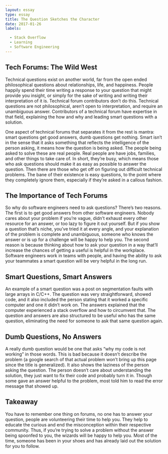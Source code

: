 ```yaml
---
layout: essay
type: essay
title: The Question Sketches the Character
date: 2017-01-26
labels:

  - Stack Overflow
  - Learning
  - Software Engineering 
---
```


## Tech Forums: The Wild West

  Technical questions exist on another world, far from the open ended philosophical questions about relationships, life, and happiness. People happily spend their time writing a response to your question that might provide you insight, or simply for the sake of writing and writing their interpretation of it is. Technical forum contributors don’t do this. Technical questions are not philosophical, aren’t open to interpretation, and require an unambiguous answer. Contributors of a technical forum have expertise in that field, explaining the how and why and leading smart questions with a solution.
  
  
  One aspect of technical forums that separates it from the rest is mantra: smart questions get good answers, dumb questions get nothing. Smart isn’t in the sense that it asks something that reflects the intelligence of the person asking, it means how the question is being asked. The people being asked to solve these are real people. Real people are have jobs, families, and other things to take care of. In short, they’re busy, which means those who ask questions should make it as easy as possible to answer the question. Then there are those who get off on figuring out difficult technical problems. The bane of their existence is easy questions, to the point where they completely ignore them, especially if they’re asked in a callous fashion.
  
  
  ## The Importance of Tech Forums
  So why do software engineers need to ask questions? There’s two reasons. The first is to get good answers from other software engineers. Nobody cares about your problem if you’re vague, didn’t exhaust every other resource for an answer, or too lazy to figure it out yourself. But if you show a question that’s niche, you’ve tried it at every angle, and your explanation of the problem is complete and unambiguous, someone who knows the answer or is up for a challenge will be happy to help you. The second reason is because thinking about how to ask your question in a way that’ll increase the chances of getting a useful is helpful in the workplace. Software engineers work in teams with people, and having the ability to ask your teammates a smart question will be very helpful in the long run.
  
  ## Smart Questions, Smart Answers
  An example of a smart question was a post on segmentation faults with large arrays in C/C++. The question was very straightforward, showed code, and it also included the person stating that it worked a specific computer and one it didn’t work on. The answers explained that the computer experienced a stack overflow and how to circumvent that. The question and answers are also structured to be useful who has the same question, eliminating the need for someone to ask that same question again.
  
  ## Dumb Questions, No Answers
  A really dumb question would be one that asks “why my code is not working” in those words. This is bad because it doesn’t describe the problem (a google search of that actual problem won’t bring up this page since the title is generalized). It also shows the laziness of the person asking the question. The person doesn’t care about understanding the solution, they just want to fix their code and probably turn it in. Though some gave an answer helpful to the problem, most told him to read the error message that showed up.
  
  
  ## Takeaway
  You have to remember one thing on forums, no one has to answer your question, people are volunteering their time to help you. They help to educate the curious and end the misconception within their respective community. Thus, if you’re trying to solve a problem without the answer being spoonfed to you, the wizards will be happy to help you. Most of the time, someone has been in your shoes and has already laid out the solution for you to follow.
    



